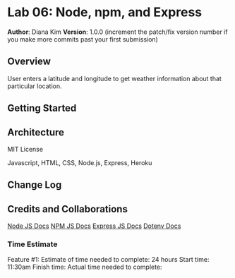 # Lab 06: Node, npm, and Express

**Author**: Diana Kim
**Version**: 1.0.0 (increment the patch/fix version number if you make more commits past your first submission)

## Overview
User enters a latitude and longitude to get weather information about that particular location.

## Getting Started
<!-- What are the steps that a user must take in order to build this app on their own machine and get it running? -->

## Architecture
<!-- Provide a detailed description of the application design. What technologies (languages, libraries, etc) you're using, and any other relevant design information. -->
MIT License

Javascript, HTML, CSS, Node.js, Express, Heroku

## Change Log
<!-- Use this area to document the iterative changes made to your application as each feature is successfully implemented. Use time stamps. Here's an examples:

01-01-2001 4:59pm - Application now has a fully-functional express server, with a GET route for the location resource. -->

## Credits and Collaborations
[Node JS Docs](https://nodejs.org/en/)
[NPM JS Docs](https://docs.npmjs.com/)
[Express JS Docs](http://expressjs.com/en/4x/api.html)
[Dotenv Docs](https://www.npmjs.com/package/dotenv)


### Time Estimate

Feature #1: 
Estimate of time needed to complete: 24 hours
Start time: 11:30am
Finish time: 
Actual time needed to complete: 